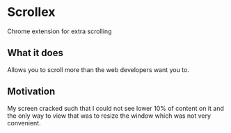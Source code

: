 # Scrollex
Chrome extension for extra scrolling

## What it does
Allows you to scroll more than the web developers want you to.

## Motivation
My screen cracked such that I could not see lower 10% of content on it and the only way to view that was to resize the window which was not very convenient.
